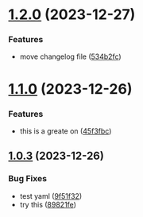 # [1.2.0](https://github.com/lpmagnan/test-semRelease/compare/v1.1.0...v1.2.0) (2023-12-27)


### Features

* move changelog file ([534b2fc](https://github.com/lpmagnan/test-semRelease/commit/534b2fc9d2b47095cd92b868298deaf5f674ecc6))

# [1.1.0](https://github.com/lpmagnan/test-semRelease/compare/v1.0.3...v1.1.0) (2023-12-26)


### Features

* this is a greate on ([45f3fbc](https://github.com/lpmagnan/test-semRelease/commit/45f3fbce275f25cc2ef2de95098e9a9c3c4d9f31))

## [1.0.3](https://github.com/lpmagnan/test-semRelease/compare/v1.0.2...v1.0.3) (2023-12-26)


### Bug Fixes

* test yaml ([9f51f32](https://github.com/lpmagnan/test-semRelease/commit/9f51f32b60a76892baab68ff1c217d45210e901d))
* try this ([89821fe](https://github.com/lpmagnan/test-semRelease/commit/89821fe501112f0efb6fd08074593b10728704a1))
